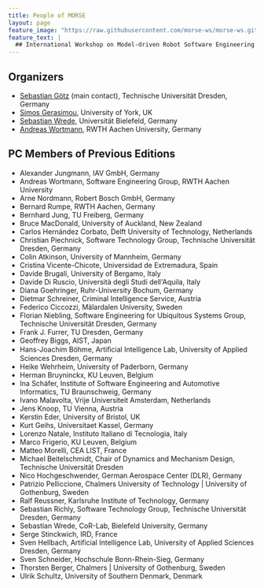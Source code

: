 ```yaml
---
title: People of MORSE
layout: page
feature_image: "https://raw.githubusercontent.com/morse-ws/morse-ws.github.io/master/images/kitchen.png"
feature_text: |
  ## International Workshop on Model-driven Robot Software Engineering
---
```


## Organizers

- [Sebastian Götz](http://st.inf.tu-dresden.de/sgoetz/) (main contact), Technische Universität Dresden, Germany
- [Simos Gerasimou](http://www-users.cs.york.ac.uk/simos/), University of York, UK
- [Sebastian Wrede](https://www.cor-lab.de/swrede), Universität Bielefeld, Germany
- [Andreas Wortmann](https://www.se-rwth.de/staff/wortmann/), RWTH Aachen University, Germany

## PC Members of Previous Editions

- Alexander Jungmann, IAV GmbH, Germany
- Andreas Wortmann, Software Engineering Group, RWTH Aachen University 
- Arne Nordmann, Robert Bosch GmbH, Germany
- Bernard Rumpe, RWTH Aachen, Germany
- Bernhard Jung, TU Freiberg, Germany
- Bruce MacDonald, University of Auckland, New Zealand
- Carlos Hernández Corbato, Delft University of Technology, Netherlands
- Christian Piechnick, Software Technology Group, Technische Universität Dresden, Germany
- Colin Atkinson, University of Mannheim, Germany
- Cristina Vicente-Chicote, Universidad de Extremadura, Spain
- Davide Brugali, University of Bergamo, Italy
- Davide Di Ruscio, Università degli Studi dell'Aquila, Italy
- Diana Goehringer, Ruhr-University Bochum, Germany
- Dietmar Schreiner, Criminal Intelligence Service, Austria 
- Federico Ciccozzi, Mälardalen University, Sweden 
- Florian Niebling, Software Engineering for Ubiquitous Systems Group, Technische Universität Dresden, Germany 
- Frank J. Furrer, TU Dresden, Germany
- Geoffrey Biggs, AIST, Japan
- Hans-Joachim Böhme, Artiﬁcial Intelligence Lab, University of Applied Sciences Dresden, Germany 
- Heike Wehrheim, University of Paderborn, Germany
- Herman Bruyninckx, KU Leuven, Belgium
- Ina Schäfer, Institute of Software Engineering and Automotive Informatics, TU Braunschweig, Germany 
- Ivano Malavolta, Vrije Universiteit Amsterdam, Netherlands
- Jens Knoop, TU Vienna, Austria
- Kerstin Eder, University of Bristol, UK
- Kurt Geihs, Universitaet Kassel, Germany
- Lorenzo Natale, Instituto Italiano di Tecnologia, Italy
- Marco Frigerio, KU Leuven, Belgium
- Matteo Morelli, CEA LIST, France
- Michael Beitelschmidt, Chair of Dynamics and Mechanism Design, Technische Universität Dresden 
- Nico Hochgeschwender, German Aerospace Center (DLR), Germany
- Patrizio Pelliccione, Chalmers University of Technology &#124; University of Gothenburg, Sweden
- Ralf Reussner, Karlsruhe Institute of Technology, Germany
- Sebastian Richly, Software Technology Group, Technische Universität Dresden, Germany 
- Sebastian Wrede, CoR-Lab, Bielefeld University, Germany 
- Serge Stinckwich, IRD, France
- Sven Hellbach, Artificial Intelligence Lab, University of Applied Sciences Dresden, Germany 
- Sven Schneider, Hochschule Bonn-Rhein-Sieg, Germany
- Thorsten Berger, Chalmers &#124; University of Gothenburg, Sweden
- Ulrik Schultz, University of Southern Denmark, Denmark


